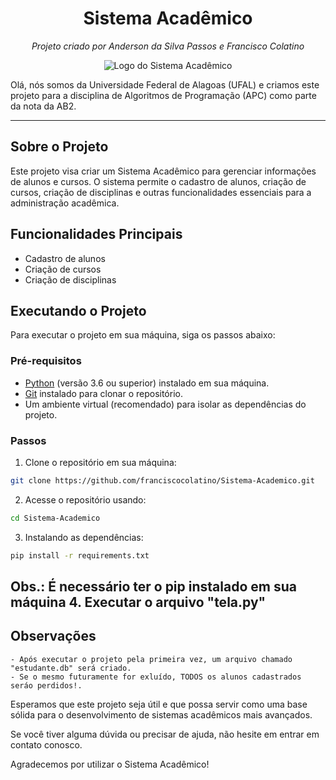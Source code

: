 <h1 align="center"> Sistema Acadêmico </h1>
<p align="center">
  <em>Projeto criado por Anderson da Silva Passos e Francisco Colatino</em>
</p>

<p align="center">
  <img src="https://encrypted-tbn2.gstatic.com/images?q=tbn:ANd9GcQpP7EwzsfKrdwxBIpCBE2Nb5YjYFTLYAY4DX_9dBRZST-5oZ-M" alt="Logo do Sistema Acadêmico">
</p>

Olá, nós somos da Universidade Federal de Alagoas (UFAL) e criamos este projeto para a disciplina de Algoritmos de Programação (APC) como parte da nota da AB2.

---

## Sobre o Projeto

Este projeto visa criar um Sistema Acadêmico para gerenciar informações de alunos e cursos. O sistema permite o cadastro de alunos, criação de cursos, criação de disciplinas e outras funcionalidades essenciais para a administração acadêmica.

## Funcionalidades Principais

- Cadastro de alunos
- Criação de cursos
- Criação de disciplinas

## Executando o Projeto

Para executar o projeto em sua máquina, siga os passos abaixo:

### Pré-requisitos

- [Python](https://www.python.org/) (versão 3.6 ou superior) instalado em sua máquina.
- [Git](https://git-scm.com/) instalado para clonar o repositório.
- Um ambiente virtual (recomendado) para isolar as dependências do projeto.

### Passos

1. Clone o repositório em sua máquina:
  ```bash
  git clone https://github.com/franciscocolatino/Sistema-Academico.git
  ```
2. Acesse o repositório usando:
  ```bash
  cd Sistema-Academico
  ```
3. Instalando as dependências:
  ```bash
  pip install -r requirements.txt
  ```
  Obs.: É necessário ter o pip instalado em sua máquina
4. Executar o arquivo "tela.py"
------------------------------------------------------------------------------------------------

## Observações
    - Após executar o projeto pela primeira vez, um arquivo chamado "estudante.db" será criado.
    - Se o mesmo futuramente for exluído, TODOS os alunos cadastrados seráo perdidos!.

Esperamos que este projeto seja útil e que possa servir como uma base sólida para o desenvolvimento de sistemas acadêmicos mais avançados.

Se você tiver alguma dúvida ou precisar de ajuda, não hesite em entrar em contato conosco.

Agradecemos por utilizar o Sistema Acadêmico!
